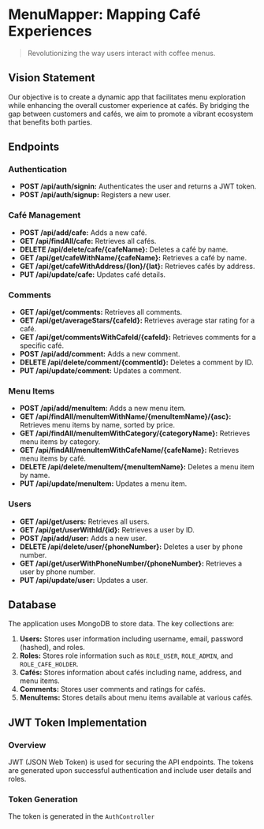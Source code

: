 # MenuMapper: Mapping Café Experiences

> Revolutionizing the way users interact with coffee menus.

## Vision Statement

Our objective is to create a dynamic app that facilitates menu exploration while enhancing the overall customer experience at cafés. By bridging the gap between customers and cafés, we aim to promote a vibrant ecosystem that benefits both parties.

## Endpoints

### Authentication

- **POST /api/auth/signin:** Authenticates the user and returns a JWT token.
- **POST /api/auth/signup:** Registers a new user.

### Café Management

- **POST /api/add/cafe:** Adds a new café.
- **GET /api/findAll/cafe:** Retrieves all cafés.
- **DELETE /api/delete/cafe/{cafeName}:** Deletes a café by name.
- **GET /api/get/cafeWithName/{cafeName}:** Retrieves a café by name.
- **GET /api/get/cafeWithAddress/{lon}/{lat}:** Retrieves cafés by address.
- **PUT /api/update/cafe:** Updates café details.

### Comments

- **GET /api/get/comments:** Retrieves all comments.
- **GET /api/get/averageStars/{cafeId}:** Retrieves average star rating for a café.
- **GET /api/get/commentsWithCafeId/{cafeId}:** Retrieves comments for a specific café.
- **POST /api/add/comment:** Adds a new comment.
- **DELETE /api/delete/comment/{commentId}:** Deletes a comment by ID.
- **PUT /api/update/comment:** Updates a comment.

### Menu Items

- **POST /api/add/menuItem:** Adds a new menu item.
- **GET /api/findAll/menuItemWithName/{menuItemName}/{asc}:** Retrieves menu items by name, sorted by price.
- **GET /api/findAll/menuItemWithCategory/{categoryName}:** Retrieves menu items by category.
- **GET /api/findAll/menuItemWithCafeName/{cafeName}:** Retrieves menu items by café.
- **DELETE /api/delete/menuItem/{menuItemName}:** Deletes a menu item by name.
- **PUT /api/update/menuItem:** Updates a menu item.

### Users

- **GET /api/get/users:** Retrieves all users.
- **GET /api/get/userWithId/{id}:** Retrieves a user by ID.
- **POST /api/add/user:** Adds a new user.
- **DELETE /api/delete/user/{phoneNumber}:** Deletes a user by phone number.
- **GET /api/get/userWithPhoneNumber/{phoneNumber}:** Retrieves a user by phone number.
- **PUT /api/update/user:** Updates a user.


## Database

The application uses MongoDB to store data. The key collections are:

1. **Users:** Stores user information including username, email, password (hashed), and roles.
2. **Roles:** Stores role information such as `ROLE_USER`, `ROLE_ADMIN`, and `ROLE_CAFE_HOLDER`.
3. **Cafés:** Stores information about cafés including name, address, and menu items.
4. **Comments:** Stores user comments and ratings for cafés.
5. **MenuItems:** Stores details about menu items available at various cafés.

## JWT Token Implementation

### Overview

JWT (JSON Web Token) is used for securing the API endpoints. The tokens are generated upon successful authentication and include user details and roles.

### Token Generation

The token is generated in the `AuthController`